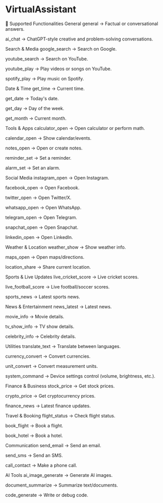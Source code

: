 # VirtualAssistant
🧠 Supported Functionalities
General
general → Factual or conversational answers.

ai_chat → ChatGPT-style creative and problem-solving conversations.

Search & Media
google_search → Search on Google.

youtube_search → Search on YouTube.

youtube_play → Play videos or songs on YouTube.

spotify_play → Play music on Spotify.

Date & Time
get_time → Current time.

get_date → Today's date.

get_day → Day of the week.

get_month → Current month.

Tools & Apps
calculator_open → Open calculator or perform math.

calendar_open → Show calendar/events.

notes_open → Open or create notes.

reminder_set → Set a reminder.

alarm_set → Set an alarm.

Social Media
instagram_open → Open Instagram.

facebook_open → Open Facebook.

twitter_open → Open Twitter/X.

whatsapp_open → Open WhatsApp.

telegram_open → Open Telegram.

snapchat_open → Open Snapchat.

linkedin_open → Open LinkedIn.

Weather & Location
weather_show → Show weather info.

maps_open → Open maps/directions.

location_share → Share current location.

Sports & Live Updates
live_cricket_score → Live cricket scores.

live_football_score → Live football/soccer scores.

sports_news → Latest sports news.

News & Entertainment
news_latest → Latest news.

movie_info → Movie details.

tv_show_info → TV show details.

celebrity_info → Celebrity details.

Utilities
translate_text → Translate between languages.

currency_convert → Convert currencies.

unit_convert → Convert measurement units.

system_command → Device settings control (volume, brightness, etc.).

Finance & Business
stock_price → Get stock prices.

crypto_price → Get cryptocurrency prices.

finance_news → Latest finance updates.

Travel & Booking
flight_status → Check flight status.

book_flight → Book a flight.

book_hotel → Book a hotel.

Communication
send_email → Send an email.

send_sms → Send an SMS.

call_contact → Make a phone call.

AI Tools
ai_image_generate → Generate AI images.

document_summarize → Summarize text/documents.

code_generate → Write or debug code.